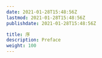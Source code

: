 ```yaml
---
date: 2021-01-28T15:48:56Z
lastmod: 2021-01-28T15:48:56Z
publishdate: 2021-01-28T15:48:56Z

title: 序
description: Preface
weight: 100
---
```


